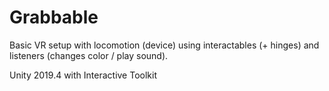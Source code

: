# Grabbable

Basic VR setup with locomotion (device) using interactables (+ hinges) and listeners (changes color / play sound). 

Unity 2019.4 with Interactive Toolkit
